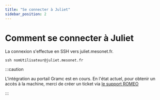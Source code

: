 ```yaml
---
title: "Se connecter à Juliet"
sidebar_position: 2
---
```


# Comment se connecter à Juliet

La connexion s'effectue en SSH vers juliet.mesonet.fr.

` ssh nomUtilisateur@juliet.mesonet.fr `


:::caution

L'intégration au portail Gramc est en cours. En l'état actuel, pour obtenir un accès à la machine, merci de créer un ticket via [le support ROMEO](https://romeo.univ-reims.fr/ticket/open.php)

:::




